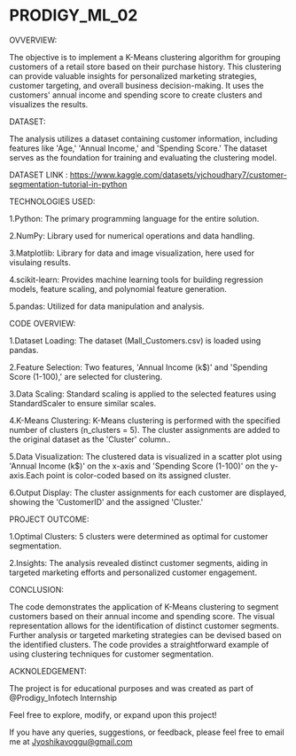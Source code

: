 # PRODIGY_ML_02

OVVERVIEW: 

The objective is to implement a K-Means clustering algorithm for grouping customers of a retail store based on their purchase history. This clustering can provide valuable insights for personalized marketing strategies, customer targeting, and overall business decision-making. It uses the customers' annual income and spending score to create clusters and visualizes the results.

DATASET:

The analysis utilizes a dataset containing customer information, including features like 'Age,' 'Annual Income,' and 'Spending Score.' The dataset serves as the foundation for training and evaluating the clustering model.

DATASET LINK : https://www.kaggle.com/datasets/vjchoudhary7/customer-segmentation-tutorial-in-python

TECHNOLOGIES USED:

1.Python: The primary programming language for the entire solution.

2.NumPy: Library used for numerical operations and data handling.

3.Matplotlib: Library for data and image visualization, here used for visulaing results.

4.scikit-learn: Provides machine learning tools for building regression models, feature scaling, and polynomial feature generation.

5.pandas: Utilized for data manipulation and analysis.

CODE OVERVIEW:

1.Dataset Loading: The dataset (Mall_Customers.csv) is loaded using pandas.

2.Feature Selection: Two features, 'Annual Income (k$)' and 'Spending Score (1-100),' are selected for clustering.

3.Data Scaling: Standard scaling is applied to the selected features using StandardScaler to ensure similar scales.

4.K-Means Clustering: K-Means clustering is performed with the specified number of clusters (n_clusters = 5). The cluster assignments are added to the original dataset as the 'Cluster' column..

5.Data Visualization: The clustered data is visualized in a scatter plot using 'Annual Income (k$)' on the x-axis and 'Spending Score (1-100)' on the y-axis.Each point is color-coded based on its assigned cluster.

6.Output Display: The cluster assignments for each customer are displayed, showing the 'CustomerID' and the assigned 'Cluster.'

PROJECT OUTCOME:

1.Optimal Clusters: 5 clusters were determined as optimal for customer segmentation.

2.Insights: The analysis revealed distinct customer segments, aiding in targeted marketing efforts and personalized customer engagement.

CONCLUSION:

The code demonstrates the application of K-Means clustering to segment customers based on their annual income and spending score. The visual representation allows for the identification of distinct customer segments. Further analysis or targeted marketing strategies can be devised based on the identified clusters. The code provides a straightforward example of using clustering techniques for customer segmentation.

ACKNOLEDGEMENT:

The project is for educational purposes and was created as part of @Prodigy_Infotech Internship

Feel free to explore, modify, or expand upon this project!

If you have any queries, suggestions, or feedback, please feel free to email me at Jyoshikavoggu@gmail.com
